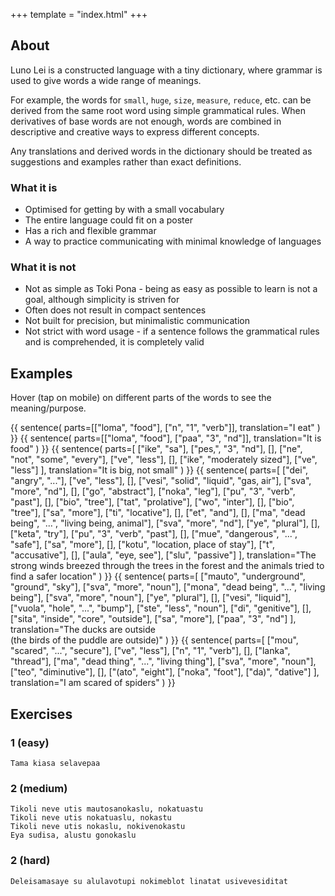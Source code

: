 +++
template = "index.html"
+++
## About

Luno Lei is a constructed language with a tiny dictionary,
where grammar is used to give words a wide range of
meanings.

For example, the words for `small`, `huge`, `size`,
`measure`, `reduce`, etc. can be derived from the same root
word using simple grammatical rules. When derivatives
of base words are not enough, words are combined in
descriptive and creative ways to express different
concepts.

Any translations and derived words in the dictionary
should be treated as suggestions and examples rather
than exact definitions.

### What it is
* Optimised for getting by with a small vocabulary
* The entire language could fit on a poster
* Has a rich and flexible grammar 
* A way to practice communicating with minimal knowledge
  of languages

### What it is not
* Not as simple as Toki Pona - being as easy as possible to learn is not a goal, although simplicity is striven for
* Often does not result in compact sentences
* Not built for precision, but minimalistic communication
* Not strict with word usage - if a sentence follows the
  grammatical rules and is comprehended, it is completely valid

## Examples

Hover (tap on mobile) on different parts of the
words to see the meaning/purpose.

{{ sentence(
    parts=[["loma", "food"], ["n", "1", "verb"]],
    translation="I eat"
) }}
{{ sentence(
    parts=[["loma", "food"], ["paa", "3", "nd"]],
    translation="It is food"
) }}
{{ sentence(
    parts=[
        ["ike", "sa"],
        ["pes,", "3", "nd"],
        [],
        ["ne", "not", "some", "every"],
        ["ve", "less"],
        [],
        ["ike", "moderately sized"],
        ["ve", "less"]
    ],
    translation="It is big, not small"
) }}
{{
    sentence(
        parts=[
            ["dei", "angry", "..."],
            ["ve", "less"],
            [],
            ["vesi", "solid", "liquid", "gas, air"],
            ["sva", "more", "nd"],
            [],
            ["go", "abstract"],
            ["noka", "leg"],
            ["pu", "3", "verb", "past"],
            [],
            ["bio", "tree"],
            ["tat", "prolative"],
            ["wo", "inter"],
            [],
            ["bio", "tree"],
            ["sa", "more"],
            ["ti", "locative"],
            [],
            ["et", "and"],
            [],
            ["ma", "dead being", "...", "living being, animal"],
            ["sva", "more", "nd"],
            ["ye", "plural"],
            [],
            ["keta", "try"],
            ["pu", "3", "verb", "past"],
            [],
            ["mue", "dangerous", "...", "safe"],
            ["sa", "more"],
            [],
            ["kotu", "location, place of stay"],
            ["t", "accusative"],
            [],
            ["aula", "eye, see"],
            ["slu", "passive"]
        ],
        translation="The strong winds breezed through the trees in the forest and the animals tried to find a safer location"
    )
}}
{{ sentence(
    parts=[
        ["mauto", "underground", "ground", "sky"],
        ["sva", "more", "noun"],
        ["mona", "dead being", "...", "living being"],
        ["sva", "more", "noun"],
        ["ye", "plural"],
        [],
        ["vesi", "liquid"],
        ["vuola", "hole", "...", "bump"],
        ["ste", "less", "noun"],
        ["di", "genitive"],
        [],
        ["sita", "inside", "core", "outside"],
        ["sa", "more"],
        ["paa", "3", "nd"]
    ],
    translation="The ducks are outside<br>(the birds of the puddle are outside)"
) }}
{{ sentence(
    parts=[
        ["mou", "scared", "...", "secure"],
        ["ve", "less"],
        ["n", "1", "verb"],
        [],
        ["lanka", "thread"],
        ["ma", "dead thing", "...", "living thing"],
        ["sva", "more", "noun"],
        ["teo", "diminutive"],
        [],
        ["(ato", "eight"],
        ["noka", "foot"],
        ["da)", "dative"]
    ],
    translation="I am scared of spiders"
)
}}

## Exercises

### 1 (easy)
```
Tama kiasa selavepaa
```

### 2 (medium)
```
Tikoli neve utis mautosanokaslu, nokatuastu
Tikoli neve utis nokatuaslu, nokastu
Tikoli neve utis nokaslu, nokivenokastu
Eya sudisa, alustu gonokaslu
```

### 2 (hard)
```
Deleisamasaye su alulavotupi nokimeblot linatat usivevesiditat
```